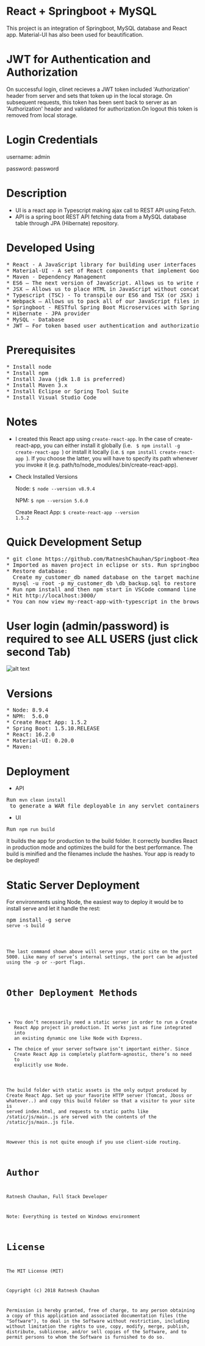 # React + Springboot + MySQL
This project is an integration of Springboot, MySQL database and React app. Material-UI has also been used for beautification.

JWT for Authentication and Authorization  
===========================================
On successful login, clinet recieves a JWT token included 'Authorization' header from server and sets that token up in the local storage. On subsequent requests, this token has been sent back to server as an 'Authorization' header and validated for authorization.On logout this token is removed from local storage. 

Login Credentials
=========================
username: admin

password: password

Description
====================
* UI is a react app in Typescript making ajax call to REST API using Fetch. 
* API is a spring boot REST API fetching data from a MySQL database table through JPA (Hibernate) repository.

Developed Using
===================
<pre>
* React - A JavaScript library for building user interfaces
* Material-UI - A set of React components that implement Google's Material Design specification because we want things to be pretty
* Maven - Dependency Management
* ES6 – The next version of JavaScript. Allows us to write real JavaScript classes.
* JSX – Allows us to place HTML in JavaScript without concatenating strings.
* Typescript (TSC) - To transpile our ES6 and TSX (or JSX) into ES5 and Javascript
* Webpack – Allows us to pack all of our JavaScript files into one bundle
* Springboot - RESTful Spring Boot Microservices with Spring Data JPA (Spring Data REST)
* Hibernate - JPA provider
* MySQL - Database
* JWT – For token based user authentication and authorization
</pre>

Prerequisites
=================
<pre>
* Install node 
* Install npm 
* Install Java (jdk 1.8 is preferred)
* Install Maven 3.x
* Install Eclipse or Spring Tool Suite
* Install Visual Studio Code
</pre>
Notes
============
 * I created this React app using <code>create-react-app</code>. In the case of create-react-app, you can either install it globally (i.e. <code> $ npm install -g create-react-app </code>) or install it locally (i.e. <code>$ npm install create-react-app </code>). If you choose the latter, you will have to specify its path whenever you invoke it (e.g. path/to/node_modules/.bin/create-react-app). 
 
 * Check Installed Versions
 
    Node: <code>$ node --version
    v8.9.4 </code>
              
    NPM: <code>$ npm  --version
    5.6.0</code>
              
    Create React App: <code>$ create-react-app  --version 
    1.5.2</code>
 

Quick Development Setup
=======================
<pre>
* git clone https://github.com/RatneshChauhan/Springboot-React-Typescript-Material-UI-MySQL.git
* Imported as maven project in eclipse or sts. Run springboot application on embedded Tomcat. 
* Restore database:
  Create my_customer_db named database on the target machine and run:
  mysql -u root -p my_customer_db <path-to-db_backup>\db_backup.sql to restore the backup
* Run npm install and then npm start in VSCode command line
* Hit http://localhost:3000/
* You can now view my-react-app-with-typescript in the browser proxying request /api/customer/all from http://localhost:3000 to          http://localhost:8080/ 
</pre> 

User login (admin/password) is required to see ALL USERS (just click second Tab) 
====================================================================

![alt text](https://github.com/RatneshChauhan/springboot-react/blob/master/App.png "App")


Versions 
======================
<pre>
* Node: 8.9.4
* NPM:  5.6.0
* Create React App: 1.5.2
* Spring Boot: 1.5.10.RELEASE
* React: 16.2.0
* Material-UI: 0.20.0
* Maven:
</pre>
Deployment
======================

* API

<pre>Run <code>mvn clean install</code> to generate a WAR file deployable in any servlet containers like Tomcat, Jboss, Websphere etc. </pre>

* UI

<pre>Run <code>npm run build</code></pre>
 
 It builds the app for production to the build folder.
 It correctly bundles React in production mode and optimizes the build for the best performance.
 The build is minified and the filenames include the hashes.
 Your app is ready to be deployed! 
 

 </pre>
 
Static Server Deployment
========================
For environments using Node, the easiest way to deploy it would be to install serve and let it handle the rest:
<pre>
npm install -g serve
<code>serve -s build
</pre>
The last command shown above will serve your static site on the port 5000. Like many of serve’s internal settings, the port can be adjusted using the -p or --port flags.

Other Deployment Methods
======================
* You don’t necessarily need a static server in order to run a Create React App project in production. It works just as fine integrated into an existing dynamic one like Node with Express.
* The choice of your server software isn’t important either. Since Create React App is completely platform-agnostic, there’s no need to explicitly use Node.

The build folder with static assets is the only output produced by Create React App. Set up your favorite HTTP server (Tomcat, Jboss or whatever..) and copy this build folder so that a visitor to your site is served index.html, and requests to static  paths like /static/js/main.<hash>.js are served with the contents of the /static/js/main.<hash>.js file.
 
However this is not quite enough if you use client-side routing. 

Author 
===================
Ratnesh Chauhan, Full Stack Developer

Note: Everything is tested on Windows environment

License
===========================
The MIT License (MIT)

Copyright (c) 2018 Ratnesh Chauhan

Permission is hereby granted, free of charge, to any person obtaining a copy of this application and associated documentation files (the "Software"), to deal in the Software without restriction, including without limitation the rights to use, copy, modify, merge, publish, distribute, sublicense, and/or sell copies of the Software, and to permit persons to whom the Software is furnished to do so.
